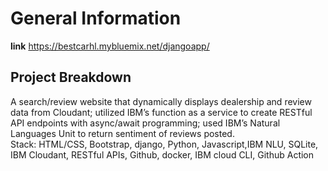 # General Information
**link**
https://bestcarhl.mybluemix.net/djangoapp/


## Project Breakdown
A  search/review website that dynamically displays dealership and review data from Cloudant; utilized IBM’s function as a service to create RESTful API endpoints with async/await programming; used IBM’s Natural Languages Unit to return sentiment of reviews posted.<br>
Stack: HTML/CSS, Bootstrap, django, Python, Javascript,IBM NLU, SQLite, IBM Cloudant, RESTful APIs, Github, docker, IBM cloud CLI, Github Action
